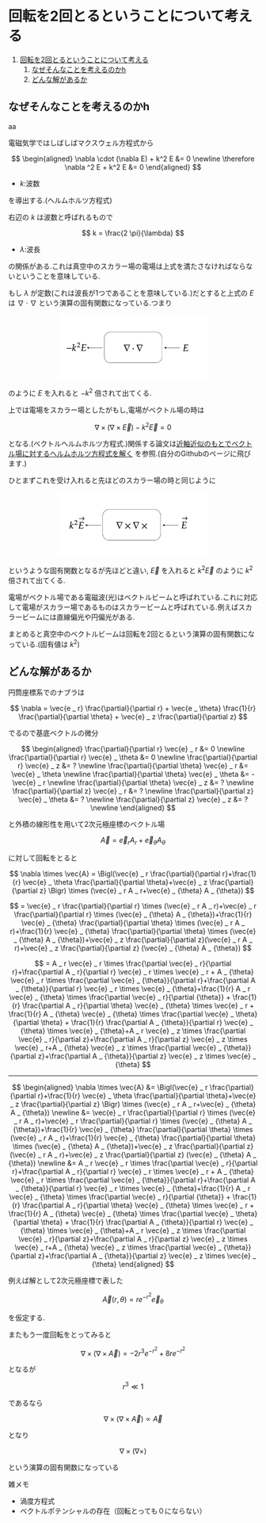 # 回転を2回とるということについて考える

1. [回転を2回とるということについて考える](#回転を2回とるということについて考える)
   1. [なぜそんなことを考えるのかh](#なぜそんなことを考えるのかh)
   2. [どんな解があるか](#どんな解があるか)


## なぜそんなことを考えるのかh

aa

電磁気学ではしばしばマクスウェル方程式から

$$
\begin{aligned}
\nabla \cdot (\nabla E) + k^2 E &= 0 \newline
\therefore \nabla ^2 E + k^2 E &= 0
\end{aligned}
$$

- $k:$波数

を導出する.(ヘルムホルツ方程式)

右辺の $k$ は波数と呼ばれるもので

$$
k = \frac{2 \pi}{\lambda}
$$

- $\lambda:$波長

の関係がある.これは真空中のスカラー場の電場は上式を満たさなければならないということを意味している.

もし $\lambda$ が定数(これは波長が1つであることを意味している.)だとすると上式の $E$ は $\nabla \cdot \nabla$ という演算の固有関数になっている.つまり

<div align="center">
<img src="pic\nabla_cdot_nabla.png" alt="alt text" width="300">
</div>

のように $E$ を入れると $-k^2$ 倍されて出てくる.

上では電場をスカラー場としたがもし,電場がベクトル場の時は

$$
\nabla \times (\nabla \times \vec{E}) - k^2 \vec{E} = 0
$$

となる.(ベクトルヘルムホルツ方程式.)関係する論文は[近軸近似のもとでベクトル場に対するヘルムホルツ方程式を解く](https://github.com/sk0ik/Vector_Beam_Paper_List/blob/main/README.md#%E8%BF%91%E8%BB%B8%E8%BF%91%E4%BC%BC%E3%81%AE%E3%82%82%E3%81%A8%E3%81%A7%E3%83%99%E3%82%AF%E3%83%88%E3%83%AB%E5%A0%B4%E3%81%AB%E5%AF%BE%E3%81%99%E3%82%8B%E3%83%98%E3%83%AB%E3%83%A0%E3%83%9B%E3%83%AB%E3%83%84%E6%96%B9%E7%A8%8B%E5%BC%8F%E3%82%92%E8%A7%A3%E3%81%8F)
を参照.(自分のGithubのページに飛びます.)

ひとまずこれを受け入れると先ほどのスカラー場の時と同じように

<div align="center">
<img src="pic\nabla_times_nabla_times.png" alt="alt text" width="300">
</div>

というような固有関数となるが先ほどと違い, $\vec{E}$ を入れると $k^2 \vec{E}$ のように $k^2$ 倍されて出てくる.

電場がベクトル場である電磁波(光)はベクトルビームと呼ばれている.これに対応して電場がスカラー場であるものはスカラービームと呼ばれている.例えばスカラービームには直線偏光や円偏光がある.

まとめると真空中のベクトルビームは回転を2回とるという演算の固有関数になっている.(固有値は $k^2$)

## どんな解があるか

円筒座標系でのナブラは

$$
\nabla = \vec{e _ r} \frac{\partial}{\partial r} + \vec{e _ \theta} \frac{1}{r} \frac{\partial}{\partial \theta} + \vec{e} _ z \frac{\partial}{\partial z}
$$

でるので基底ベクトルの微分

$$
\begin{aligned}
\frac{\partial}{\partial r} \vec{e} _ r
&=
0 \newline
\frac{\partial}{\partial r} \vec{e} _ \theta
&=
0 \newline
\frac{\partial}{\partial r} \vec{e} _ z
&=
? \newline
\frac{\partial}{\partial \theta} \vec{e} _ r
&=
\vec{e} _ \theta \newline
\frac{\partial}{\partial \theta} \vec{e} _ \theta
&=
-\vec{e} _ r \newline
\frac{\partial}{\partial \theta} \vec{e} _ z
&=
? \newline
\frac{\partial}{\partial z} \vec{e} _ r
&=
? \newline
\frac{\partial}{\partial z} \vec{e} _ \theta
&=
? \newline
\frac{\partial}{\partial z} \vec{e} _ z
&=
? \newline
\end{aligned}
$$

と外積の線形性を用いて2次元極座標のベクトル場

$$
\vec{A} = \vec{e} _ r A _ r  + \vec{e} _ {\theta} A _ {\theta} 
$$

に対して回転をとると

$$
\nabla \times \vec{A} =
\Bigl(\vec{e} _ r \frac{\partial}{\partial r}+\frac{1}{r} \vec{e} _ \theta \frac{\partial}{\partial \theta}+\vec{e} _ z \frac{\partial}{\partial z} \Bigr) \times (\vec{e} _ r A _ r+\vec{e} _ {\theta} A _ {\theta})
$$

$$
= \vec{e} _ r \frac{\partial}{\partial r} \times (\vec{e} _ r A _ r)+\vec{e} _ r \frac{\partial}{\partial r} \times (\vec{e} _ {\theta} A _ {\theta})+\frac{1}{r} \vec{e} _ {\theta} \frac{\partial}{\partial \theta} \times (\vec{e} _ r A _ r)+\frac{1}{r} \vec{e} _ {\theta} \frac{\partial}{\partial \theta} \times (\vec{e} _ {\theta} A _ {\theta})+\vec{e} _ z \frac{\partial}{\partial z}(\vec{e} _ r A _ r)+\vec{e} _ z \frac{\partial}{\partial z} (\vec{e} _ {\theta} A _ {\theta})
$$

$$
= A _ r \vec{e} _ r \times \frac{\partial \vec{e} _ r}{\partial r}+\frac{\partial A _ r}{\partial r} \vec{e} _ r \times \vec{e} _ r + A _ {\theta} \vec{e} _ r \times \frac{\partial \vec{e} _ {\theta}}{\partial r}+\frac{\partial A _ {\theta}}{\partial r} \vec{e} _ r \times \vec{e} _ {\theta}+\frac{1}{r} A _ r \vec{e} _ {\theta} \times \frac{\partial \vec{e} _ r}{\partial {\theta}} + \frac{1}{r} \frac{\partial A _ r}{\partial \theta} \vec{e} _ {\theta} \times \vec{e} _ r + \frac{1}{r} A _ {\theta} \vec{e} _ {\theta} \times \frac{\partial \vec{e} _ \theta}{\partial \theta} + \frac{1}{r} \frac{\partial A _ {\theta}}{\partial r} \vec{e} _ {\theta} \times \vec{e} _ {\theta}+A _ r \vec{e} _ z \times \frac{\partial \vec{e} _ r}{\partial z}+\frac{\partial A _ r}{\partial z} \vec{e} _ z \times \vec{e} _ r+A _ {\theta} \vec{e} _ z \times \frac{\partial \vec{e} _ {\theta}}{\partial z}+\frac{\partial A _ {\theta}}{\partial z} \vec{e} _ z \times \vec{e} _ {\theta}
$$

---

$$
\begin{aligned}
\nabla \times \vec{A} &=
\Bigl(\vec{e} _ r \frac{\partial}{\partial r}+\frac{1}{r} \vec{e} _ \theta \frac{\partial}{\partial \theta}+\vec{e} _ z \frac{\partial}{\partial z} \Bigr) \times (\vec{e} _ r A _ r+\vec{e} _ {\theta} A _ {\theta}) \newline
&= \vec{e} _ r \frac{\partial}{\partial r} \times (\vec{e} _ r A _ r)+\vec{e} _ r \frac{\partial}{\partial r} \times (\vec{e} _ {\theta} A _ {\theta})+\frac{1}{r} \vec{e} _ {\theta} \frac{\partial}{\partial \theta} \times (\vec{e} _ r A _ r)+\frac{1}{r} \vec{e} _ {\theta} \frac{\partial}{\partial \theta} \times (\vec{e} _ {\theta} A _ {\theta})+\vec{e} _ z \frac{\partial}{\partial z}(\vec{e} _ r A _ r)+\vec{e} _ z \frac{\partial}{\partial z} (\vec{e} _ {\theta} A _ {\theta}) \newline
&= A _ r \vec{e} _ r \times \frac{\partial \vec{e} _ r}{\partial r}+\frac{\partial A _ r}{\partial r} \vec{e} _ r \times \vec{e} _ r + A _ {\theta} \vec{e} _ r \times \frac{\partial \vec{e} _ {\theta}}{\partial r}+\frac{\partial A _ {\theta}}{\partial r} \vec{e} _ r \times \vec{e} _ {\theta}+\frac{1}{r} A _ r \vec{e} _ {\theta} \times \frac{\partial \vec{e} _ r}{\partial {\theta}} + \frac{1}{r} \frac{\partial A _ r}{\partial \theta} \vec{e} _ {\theta} \times \vec{e} _ r + \frac{1}{r} A _ {\theta} \vec{e} _ {\theta} \times \frac{\partial \vec{e} _ \theta}{\partial \theta} + \frac{1}{r} \frac{\partial A _ {\theta}}{\partial r} \vec{e} _ {\theta} \times \vec{e} _ {\theta}+A _ r \vec{e} _ z \times \frac{\partial \vec{e} _ r}{\partial z}+\frac{\partial A _ r}{\partial z} \vec{e} _ z \times \vec{e} _ r+A _ {\theta} \vec{e} _ z \times \frac{\partial \vec{e} _ {\theta}}{\partial z}+\frac{\partial A _ {\theta}}{\partial z} \vec{e} _ z \times \vec{e} _ {\theta}
\end{aligned}
$$


例えば解として2次元極座標で表した

$$
\vec{A}(r, \theta) = re^{-r^2} \vec{e} _ {\theta}
$$

を仮定する.

またもう一度回転をとってみると

$$
\nabla \times (\nabla \times \vec{A}) = -2r^3e^{-r^2} + 8re^{-r^2}
$$

となるが

$$
r^3 \ll 1
$$

であるなら

$$
\nabla \times (\nabla \times \vec{A}) \propto \vec{A}
$$

となり

$$
\nabla \times (\nabla \times)
$$

という演算の固有関数になっている

雑メモ
- 渦度方程式
- ベクトルポテンシャルの存在（回転とっても０にならない）
